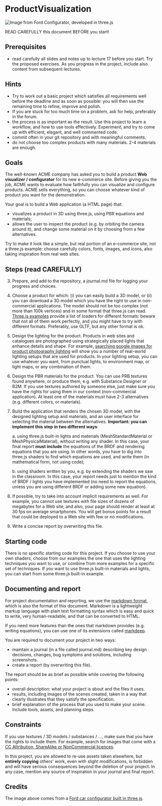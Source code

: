 # ProductVisualization

![Image from Ford Configurator, developed in three.js](images/ford-configurator.jpg)

READ CAREFULLY this document BEFORE you start!

## Prerequisites

- read carefully all slides and notes up to lecture 17 before you start. Try the proposed exercises. As you progress in the project, include also content from subsequent lectures.

## Hints

- Try to work out a basic project which satisfies all requirements well before the deadline and as soon as possible: you will then use the remaining time to refine, improve and polish.
- If you are stuck for too much time on a problem, ask for help, preferably in the forum.
- the process is as important as the result. Use this project to learn a workflow, and how to use tools effectively. Experiment, and try to come up with efficient, elegant, and well commented code.
- commit often in your git repository and with meaningful comments.
- do not choose too complex products with many materials. 2-4 materials are enough.


## Goals

The well-known ACME company has asked you to build a product **Web visualizer / configurator** for its new e-commerce site. Before giving you the job, ACME wants to evaluate how faithfully you can visualize and configure products.  ACME sells everything, so you can choose whatever kind of product you want for the demonstration.

Your goal is to build a Web application (a HTML page) that:

- visualizes a product in 3D using three.js, using PBR equations and materials;
- allows the user to inspect the product (e.g. by orbiting the camera around it), and change some material on it by choosing from a few alternatives.

Try to make it look like a simple, but real portion of an e-commerce site, not a three.js example: choose carefully colors, fonts, images, and icons, also taking inspiration from real web sites.

## Steps (read CAREFULLY)

3. Prepare, and add to the repository, a journal.md file for logging your progress and choices.

1. Choose a product for which: (i) you can easily build a 3D model, or (ii) you can download a 3D model which you have the right to use in non-commercial applications. The model should not be too complex (not more than 100k vertices) and in some format that three.js can read. [Three.js examples](https://threejs.org/examples/) provide a list of loaders for different formats: beware that not all of them work perfectly, and you might have to try with different formats. Preferably, use GLTF, but any other format is ok.

2. Design the lighting for the product. Products in web sites and catalogues are photographed using strategically placed lights that enhance details and shape. For example, [searching google images for product photography lighting](http://www.google.com/images?q=product+photography+lighting) will show you a number of real-world lighting setups that are used for products. In your lighting setup, you can use whatever you want, from punctual lights, to environment map, or light maps, or any combination of them.

3. Design the PBR materials for the product. You can use PRB textures found anywhere, or produce them, e.g. with Substance Designer or B2M. If you use textures authored by someone else, just make sure you have the rights for using them in our context (non-commercial application). At least one of the materials must have 2-3 alternatives (e.g. different colors, or materials).

4. Build the application that renders the chosen 3D model, with the designed lighting setup and materials, and an user interface for selecting the material between the alternatives. **Important: you can implement this step in two different ways**:

    a. using three.js built-in lights and materials (MeshStandardMaterial or MeshPhysicalMaterial), without writing any shader. In this case, your final report **must include** the equations of the BRDF and rendering equations that you are using. In other words, you have to dig into three.js shaders to find which equations are used, and write them (in mathematical form, not using code);

    b. using shaders written by you, e.g. by extending the shaders we saw in the classroom. In this case, your report needs just to mention the kind of BRDF / lights you have implemented (no need to report the equations, unless you are using different BRDF or adding some new equation).

4. If possible, try to take into account implicit requirements as well. For example, you cannot use textures with file sizes of dozens of megabytes for a Web site; and also, your page should render at least at 30 fps on average smartphones. You will get bonus points for a result that could be deployed to a Web site with few or no modifications.

5. Write a concise report by overwriting this file.

## Starting code

There is no specific starting code for this project. If you choose to use your own shaders, choose from our examples the one that uses the lighting techniques you want to use, or combine from more examples for a specific set of techniques. If you want to use
three.js built-in materials and lights, you can start from some three.js built-in example.

## Documenting and report

For project documentation and reporting, we use the [markdown format](https://daringfireball.net/projects/markdown/syntax), which is also the format of this document. Markdown is a lightweight markup language with plain text formatting syntax which is easy and quick to write, very human-readable, and that can be converted to HTML.

If you need more features than the ones that markdown provides (e.g. writing equations), you can use one of its extensions called [markdeep](https://casual-effects.com/markdeep/).

You are required to document your project in two ways:

- maintain a journal (in a file called journal.md) describing key design decisions, changes, bug symptoms and solutions, including screenshots.
- create a report (by overwriting this file).

The report should be as brief as possible while covering the following points:

- overall description: what your project is about and the files it uses.
- results, including images of the scenes created, taken in a way that clearly illustrates that they satisfy the specification.
- brief explanation of the process that you used to make your scene. Include tools, assets, and planning steps.

## Constraints

If you use textures / 3D models / substances / ..., make sure that you have the rights to include them. For example, search for images that come with a [CC Attribution, ShareAlike or NonCommercial licences](https://creativecommons.org/share-your-work/licensing-types-examples/).

In this project, you are allowed to re-use assets taken elsewhere, but **entirely copying** others' work, even with slight modifications, is forbidden and will have serious consequences beyond the deletion of your project. In any case, mention any source of inspiration in your journal and final report.

## Credits

The image above comes from a [Ford car configurator built in three.js](http://www.ford.com/cars/mustang/customizer/#!/customize).
